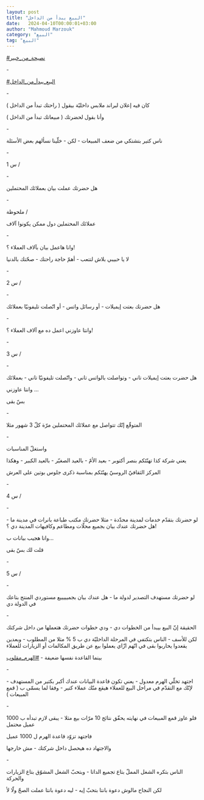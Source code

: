 ```yaml
---
layout: post
title: "البيع يبدأ من الداخل"
date:   2024-04-10T00:00:01+03:00
author: "Mahmoud Marzouk"
category: "البيع"
tag: "البيع"
---
```



[<u>\#نصيحة\_من\_خبير</u>](https://www.facebook.com/hashtag/%D9%86%D8%B5%D9%8A%D8%AD%D8%A9_%D9%85%D9%86_%D8%AE%D8%A8%D9%8A%D8%B1?__eep__=6&__cft__%5b0%5d=AZWC8aPzMPsV6bZM8XfYnJY_82RLT7_jOR25Cy0a1R-L4RG3St5RgWaI4ZeAbcCht1Yz424SjqVwwW9Q6lkAm_Pq46xX-Nd9u9i6KUBnP2AVQfzS6qSpeOv9yw2x14xVGSKn_JHm2cSxTvyWr4BJWhYkTyvbZONOIA-MiNmOOE1WLw&__tn__=*NK-R)

\-

[<u>\#البيع\_يبدأ\_من\_الداخل</u>](https://www.facebook.com/hashtag/%D8%A7%D9%84%D8%A8%D9%8A%D8%B9_%D9%8A%D8%A8%D8%AF%D8%A3_%D9%85%D9%86_%D8%A7%D9%84%D8%AF%D8%A7%D8%AE%D9%84?__eep__=6&__cft__%5b0%5d=AZWC8aPzMPsV6bZM8XfYnJY_82RLT7_jOR25Cy0a1R-L4RG3St5RgWaI4ZeAbcCht1Yz424SjqVwwW9Q6lkAm_Pq46xX-Nd9u9i6KUBnP2AVQfzS6qSpeOv9yw2x14xVGSKn_JHm2cSxTvyWr4BJWhYkTyvbZONOIA-MiNmOOE1WLw&__tn__=*NK-R)

\-

كان فيه إعلان لبراند ملابس داخليّة بيقول ( راحتك تبدأ من
الداخل )

وأنا بقول لحضرتك ( مبيعاتك تبدأ من الداخل )

\-

ناس كتير بتشتكي من ضعف المبيعات - لكن - خلّينا نسألهم بعض
الأسئلة

\-

س 1 /

\-

هل حضرتك عملت بيان بعملائك المحتملين

\-

ملحوظة /

عملائك المحتملين دول ممكن يكونوا آلاف

\-

وانا هاعمل بيان بآلاف العملاء ؟!

لا يا حبيبي بلاش لتتعب - أهمّ حاجة راحتك - صحّتك
بالدنيا

\-

س 2 /

\-

هل حضرتك بعتت إيميلات - أو رسائل واتس - أو اتّصلت
تليفونيّا بعملائك

\-

وانتا عاوزني اعمل ده مع آلاف العملاء ؟!

\-

س 3 /

\-

هل حضرت بعتت إيميلات تاني - وتواصلت بالواتس تاني -
واتّصلت تليفونيّا تاني - بعملائك

وانتا عاوزني ...

بسّ بقى

\-

المتوقّع إنّك تتواصل مع عملائك المحتملين مرّة كلّ 3 شهور
مثلا

\-

واستغلّ المناسبات

يعني شركة كذا تهنّئكم بنصر أكتوبر - بعيد الأمّ - بالعيد
الصغيّر - بالعيد الكبير - وهكذا

المركز الثقافيّ الروسيّ يهنّئكم بمناسبة ذكرى جلوس بوتين على
العرش

\-

س 4 /

\-

لو حضرتك بتقدّم خدمات لمدينة محدّدة - مثلا حضرتك مكتب
طباعة بانرات في مدينة ما - هل حضرتك عندك بيان بجميع محلّات ومطاعم
وكافيهات المدينة دي ؟!

وانا هجيب بيانات ب...

قلت لك بسّ بقى

\-

س 5 /

\-

لو حضرتك مستهدف التصدير لدولة ما - هل عندك بيان
بجميييييع مستوردي المنتج بتاعك في الدولة دي

\-

الحقيقة إنّ البيع بيبدأ من الخطوات دي - ودي خطوات حضرتك
هتعملها من داخل شركتك

لكن للأسف - الناس بتكتفي في المرحلة الداخليّة دي ب 5 %
مثلا من المطلوب - وبعدين يقعدوا يحاربوا بقى في انّهم ازّاي يعملوا بيع عن
طريق المكالمات أو الزيارات للعملاء

بينما القاعدة نفسها ضعيفة -
[<u>\#الهرم\_مقلوب</u>](https://www.facebook.com/hashtag/%D8%A7%D9%84%D9%87%D8%B1%D9%85_%D9%85%D9%82%D9%84%D9%88%D8%A8?__eep__=6&__cft__%5b0%5d=AZWC8aPzMPsV6bZM8XfYnJY_82RLT7_jOR25Cy0a1R-L4RG3St5RgWaI4ZeAbcCht1Yz424SjqVwwW9Q6lkAm_Pq46xX-Nd9u9i6KUBnP2AVQfzS6qSpeOv9yw2x14xVGSKn_JHm2cSxTvyWr4BJWhYkTyvbZONOIA-MiNmOOE1WLw&__tn__=*NK-R)

\-

اجتهد تخلّي الهرم معدول - يعني تكون قاعدة البيانات عندك
أكبر بكتير من المستهدف - لإنّك مع التقدّم في مراحل البيع للعملاء هيقع منّك
عملاء كتير - وفقا لما يسمّى ب ( قمع المبيعات )

\-

فلو عاوز قمع المبيعات في نهايته يحقّق نتائج 10 مرّات بيع
مثلا - يبقى لازم تبدأه ب 1000 عميل محتمل

فاجتهد تزوّد قاعدة الهرم ل 1000 عميل

والاجتهاد ده هيحصل داخل شركتك - مش خارجها

\-

الناس بتكره الشغل المملّ بتاع تجميع الداتا - وبتحبّ الشغل
المشوّق بتاع الزيارات والحركة

لكن النجاح مالوش دعوة بانتا بتحبّ إيه - ليه دعوة بانتا
عملت الصحّ ولّا لأ
